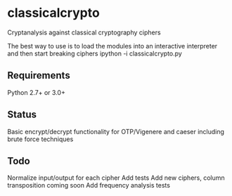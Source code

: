 classicalcrypto
===============

Cryptanalysis against classical cryptography ciphers

The best way to use is to load the modules into an interactive interpreter and then start breaking ciphers
	ipython -i classicalcrypto.py


Requirements
------------
Python 2.7+ or 3.0+

Status
------
Basic encrypt/decrypt functionality for OTP/Vigenere and caeser including brute force techniques

Todo
----
Normalize input/output for each cipher
Add tests
Add new ciphers, column transposition coming soon
Add frequency analysis tests
